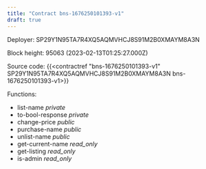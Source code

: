 ```yaml
---
title: "Contract bns-1676250101393-v1"
draft: true
---
```

Deployer: SP29Y1N95TA7R4XQ5AQMVHCJ8S91M2B0XMAYM8A3N


 



Block height: 95063 (2023-02-13T01:25:27.000Z)

Source code: {{<contractref "bns-1676250101393-v1" SP29Y1N95TA7R4XQ5AQMVHCJ8S91M2B0XMAYM8A3N bns-1676250101393-v1>}}

Functions:

* list-name _private_
* to-bool-response _private_
* change-price _public_
* purchase-name _public_
* unlist-name _public_
* get-current-name _read_only_
* get-listing _read_only_
* is-admin _read_only_
